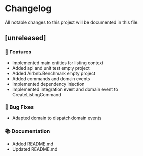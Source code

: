 # Changelog

All notable changes to this project will be documented in this file.

## [unreleased]

### 🚀 Features

- Implemented main entities for listing context
- Added api and unit test empty project
- Added Airbnb.Benchmark empty project
- Added commands and domain events
- Implemented dependency injection
- Implemented integration event and domain event to CreateListingCommand

### 🐛 Bug Fixes

- Adapted domain to dispatch domain events

### 📚 Documentation

- Added README.md
- Updated README.md

<!-- generated by git-cliff -->
